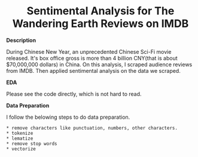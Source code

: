 # <center>Sentimental Analysis for The Wandering Earth Reviews on IMDB  </center>

**Description**  

During Chinese New Year, an unprecedented Chinese Sci-Fi movie released. It's box office gross is more than 4 billion CNY(that is about $70,000,000 dollars) in China. On this analysis, I scraped audience reviews from IMDB. Then applied sentimental analysis on the data we scraped.

**EDA**

Please see the code directly, which is not hard to read.

**Data Preparation**

I follow the belowing steps to do data preparation.  

```        
* remove characters like punctuation, numbers, other characters.  
* tokenize  
* lematize  
* remove stop words  
* vectorize  
```      
